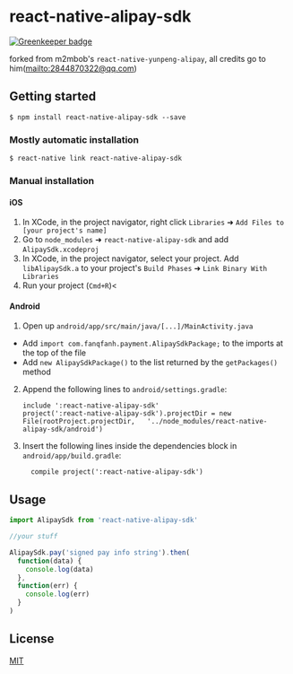 # react-native-alipay-sdk

[![Greenkeeper badge](https://badges.greenkeeper.io/arniu/react-native-alipay-sdk.svg)](https://greenkeeper.io/)

forked from m2mbob's `react-native-yunpeng-alipay`, all credits go to him(<mailto:2844870322@qq.com>)

## Getting started

`$ npm install react-native-alipay-sdk --save`

### Mostly automatic installation

`$ react-native link react-native-alipay-sdk`

### Manual installation

#### iOS

1.  In XCode, in the project navigator, right click `Libraries` ➜ `Add Files to [your project's name]`
2.  Go to `node_modules` ➜ `react-native-alipay-sdk` and add `AlipaySdk.xcodeproj`
3.  In XCode, in the project navigator, select your project. Add `libAlipaySdk.a` to your project's `Build Phases` ➜ `Link Binary With Libraries`
4.  Run your project (`Cmd+R`)<

#### Android

1.  Open up `android/app/src/main/java/[...]/MainActivity.java`

* Add `import com.fanqfanh.payment.AlipaySdkPackage;` to the imports at the top of the file
* Add `new AlipaySdkPackage()` to the list returned by the `getPackages()` method

2.  Append the following lines to `android/settings.gradle`:
    ```
    include ':react-native-alipay-sdk'
    project(':react-native-alipay-sdk').projectDir = new File(rootProject.projectDir, 	'../node_modules/react-native-alipay-sdk/android')
    ```
3.  Insert the following lines inside the dependencies block in `android/app/build.gradle`:
    ```
      compile project(':react-native-alipay-sdk')
    ```

## Usage

```javascript
import AlipaySdk from 'react-native-alipay-sdk'

//your stuff

AlipaySdk.pay('signed pay info string').then(
  function(data) {
    console.log(data)
  },
  function(err) {
    console.log(err)
  }
)
```

## License

[MIT](./LICENSE)
